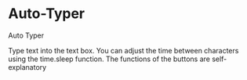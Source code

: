 # Auto-Typer
Auto Typer

Type text into the text box. You can adjust the time between characters using the time.sleep function. The functions of the buttons are self-explanatory
